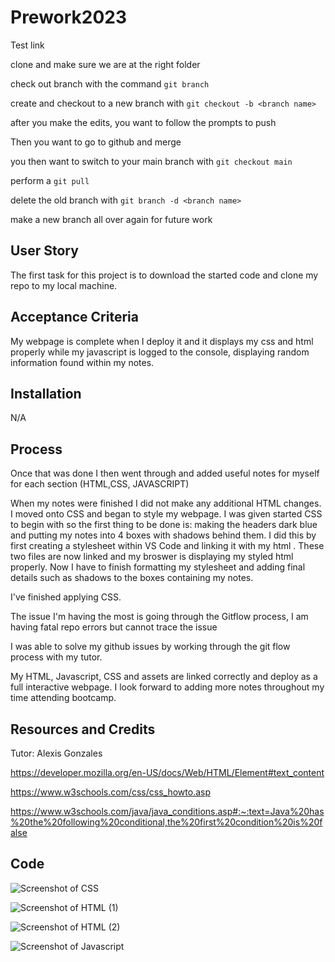 
# Prework2023
Test link

clone and make sure we are at the right folder

check out branch with the command ```git branch```

create and checkout to a new branch with ```git checkout -b <branch name>```

after you make the edits, you want to follow the prompts to push

Then you want to go to github and merge

you then want to switch to your main branch with ```git checkout main```

perform a ```git pull```

delete the old branch with ```git branch -d <branch name>```

make a new branch all over again for future work 

## 

## User Story
The first task for this project is to download the started code and clone my repo to my local machine. 

## Acceptance Criteria

My webpage is complete when I deploy it and it displays my css and html properly while my javascript is logged to the console, displaying random information found within my notes.

## Installation

N/A

## Process 

Once that was done I then went through and added useful notes for myself for each section (HTML,CSS, JAVASCRIPT)

When my notes were finished I did not make any additional HTML changes. I moved onto CSS and began to style my webpage. 
I was given started CSS to begin with so the first thing to be done is: making the headers dark blue and putting my notes into 4 boxes with shadows behind them. 
I did this by first creating a stylesheet within VS Code and linking it with my html . These two files are now linked and my broswer is displaying my styled html properly. 
Now I have to finish formatting my stylesheet and adding final details such as shadows to the boxes containing my notes. 

I've finished applying CSS. 

The issue I'm having the most is going through the Gitflow process, I am having fatal repo errors but cannot trace the issue 

I was able to solve my github issues by working through the git flow process with my tutor. 

My HTML, Javascript, CSS and assets are linked correctly and deploy as a full interactive webpage. I look forward to adding more notes throughout my time attending bootcamp.  

## Resources and Credits 

Tutor: Alexis Gonzales 

https://developer.mozilla.org/en-US/docs/Web/HTML/Element#text_content

https://www.w3schools.com/css/css_howto.asp

https://www.w3schools.com/java/java_conditions.asp#:~:text=Java%20has%20the%20following%20conditional,the%20first%20condition%20is%20false


## Code

![Screenshot of CSS](../../../../../C:/Users/raven/Desktop/preworkstudyguide/css%20screenshot.png)

![Screenshot of HTML (1) ](../../../../../C:/Users/raven/Desktop/preworkstudyguide/assets/html%20screenshot%20pt%202.JPG)

![Screenshot of HTML (2)](../../../../../C:/Users/raven/Desktop/preworkstudyguide/assets/html%20screenshot%20pt%202.JPG)

![Screenshot of Javascript](../../../../../C:/Users/raven/Desktop/preworkstudyguide/assets/js%20screenshot.JPG)







